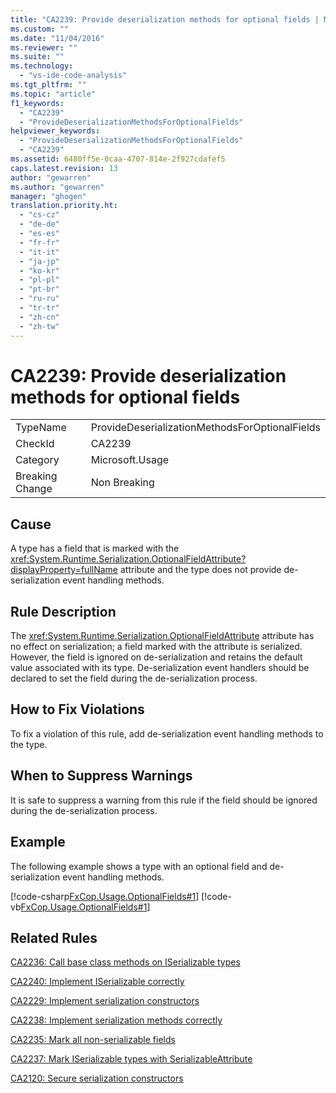 ```yaml
---
title: "CA2239: Provide deserialization methods for optional fields | Microsoft Docs"
ms.custom: ""
ms.date: "11/04/2016"
ms.reviewer: ""
ms.suite: ""
ms.technology: 
  - "vs-ide-code-analysis"
ms.tgt_pltfrm: ""
ms.topic: "article"
f1_keywords: 
  - "CA2239"
  - "ProvideDeserializationMethodsForOptionalFields"
helpviewer_keywords: 
  - "ProvideDeserializationMethodsForOptionalFields"
  - "CA2239"
ms.assetid: 6480ff5e-0caa-4707-814e-2f927cdafef5
caps.latest.revision: 13
author: "gewarren"
ms.author: "gewarren"
manager: "ghogen"
translation.priority.ht: 
  - "cs-cz"
  - "de-de"
  - "es-es"
  - "fr-fr"
  - "it-it"
  - "ja-jp"
  - "ko-kr"
  - "pl-pl"
  - "pt-br"
  - "ru-ru"
  - "tr-tr"
  - "zh-cn"
  - "zh-tw"
---
```

# CA2239: Provide deserialization methods for optional fields
|||  
|-|-|  
|TypeName|ProvideDeserializationMethodsForOptionalFields|  
|CheckId|CA2239|  
|Category|Microsoft.Usage|  
|Breaking Change|Non Breaking|  
  
## Cause  
 A type has a field that is marked with the <xref:System.Runtime.Serialization.OptionalFieldAttribute?displayProperty=fullName> attribute and the type does not provide de-serialization event handling methods.  
  
## Rule Description  
 The <xref:System.Runtime.Serialization.OptionalFieldAttribute> attribute has no effect on serialization; a field marked with the attribute is serialized. However, the field is ignored on de-serialization and retains the default value associated with its type. De-serialization event handlers should be declared to set the field during the de-serialization process.  
  
## How to Fix Violations  
 To fix a violation of this rule, add de-serialization event handling methods to the type.  
  
## When to Suppress Warnings  
 It is safe to suppress a warning from this rule if the field should be ignored during the de-serialization process.  
  
## Example  
 The following example shows a type with an optional field and de-serialization event handling methods.  
  
 [!code-csharp[FxCop.Usage.OptionalFields#1](../code-quality/codesnippet/CSharp/ca2239-provide-deserialization-methods-for-optional-fields_1.cs)]
 [!code-vb[FxCop.Usage.OptionalFields#1](../code-quality/codesnippet/VisualBasic/ca2239-provide-deserialization-methods-for-optional-fields_1.vb)]  
  
## Related Rules  
 [CA2236: Call base class methods on ISerializable types](../code-quality/ca2236-call-base-class-methods-on-iserializable-types.md)  
  
 [CA2240: Implement ISerializable correctly](../code-quality/ca2240-implement-iserializable-correctly.md)  
  
 [CA2229: Implement serialization constructors](../code-quality/ca2229-implement-serialization-constructors.md)  
  
 [CA2238: Implement serialization methods correctly](../code-quality/ca2238-implement-serialization-methods-correctly.md)  
  
 [CA2235: Mark all non-serializable fields](../code-quality/ca2235-mark-all-non-serializable-fields.md)  
  
 [CA2237: Mark ISerializable types with SerializableAttribute](../code-quality/ca2237-mark-iserializable-types-with-serializableattribute.md)  
  
 [CA2120: Secure serialization constructors](../code-quality/ca2120-secure-serialization-constructors.md)